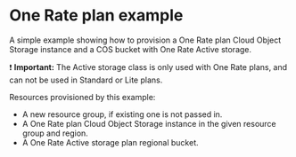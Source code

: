 # One Rate plan example

A simple example showing how to provision a One Rate plan Cloud Object Storage instance and a COS bucket with One Rate Active storage.

:exclamation: **Important:** The Active storage class is only used with One Rate plans, and can not be used in Standard or Lite plans.

Resources provisioned by this example:
- A new resource group, if existing one is not passed in.
- A One Rate plan Cloud Object Storage instance in the given resource group and region.
- A One Rate Active storage plan regional bucket.
